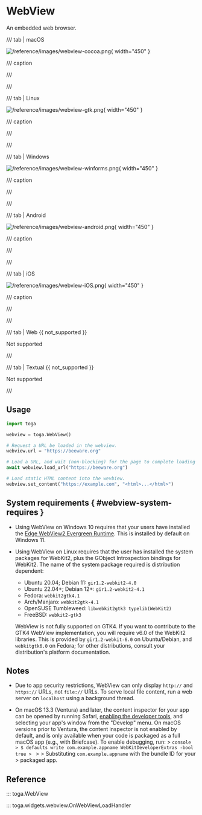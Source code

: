 # WebView

An embedded web browser.

/// tab | macOS

![/reference/images/webview-cocoa.png](/reference/images/webview-cocoa.png){ width="450" }

/// caption

///

<!-- TODO: Update alt text -->

///

/// tab | Linux

![/reference/images/webview-gtk.png](/reference/images/webview-gtk.png){ width="450" }

/// caption

///

<!-- TODO: Update alt text -->

///

/// tab | Windows

![/reference/images/webview-winforms.png](/reference/images/webview-winforms.png){ width="450" }

/// caption

///

<!-- TODO: Update alt text -->

///

/// tab | Android

![/reference/images/webview-android.png](/reference/images/webview-android.png){ width="450" }

/// caption

///

<!-- TODO: Update alt text -->

///

/// tab | iOS

![/reference/images/webview-iOS.png](/reference/images/webview-iOS.png){ width="450" }

/// caption

///

<!-- TODO: Update alt text -->

///

/// tab | Web {{ not_supported }}

Not supported

///

/// tab | Textual {{ not_supported }}

Not supported

///

## Usage

```python
import toga

webview = toga.WebView()

# Request a URL be loaded in the webview.
webview.url = "https://beeware.org"

# Load a URL, and wait (non-blocking) for the page to complete loading
await webview.load_url("https://beeware.org")

# Load static HTML content into the wevbiew.
webview.set_content("https://example.com", "<html>...</html>")
```

## System requirements  { #webview-system-requires }

- Using WebView on Windows 10 requires that your users have installed the [Edge WebView2 Evergreen Runtime](https://developer.microsoft.com/en-us/microsoft-edge/webview2/#download). This is installed by default on Windows 11.

- Using WebView on Linux requires that the user has installed the system packages for WebKit2, plus the GObject Introspection bindings for WebKit2. The name of the system package required is distribution dependent:
    - Ubuntu 20.04; Debian 11: `gir1.2-webkit2-4.0`
    - Ubuntu 22.04+; Debian 12+: `gir1.2-webkit2-4.1`
    - Fedora: `webkit2gtk4.1`
    - Arch/Manjaro: `webkit2gtk-4.1`
    - OpenSUSE Tumbleweed: `libwebkit2gtk3 typelib(WebKit2)`
    - FreeBSD: `webkit2-gtk3`

  WebView is not fully supported on GTK4. If you want to contribute to   the GTK4 WebView implementation, you will require v6.0 of the WebKit2   libraries. This is provided by `gir1.2-webkit-6.0` on Ubuntu/Debian,   and `webkitgtk6.0` on Fedora; for other distributions, consult your   distribution's platform documentation.

## Notes

- Due to app security restrictions, WebView can only display `http://` and `https://` URLs, not `file://` URLs. To serve local file content, run a web server on `localhost` using a background thread.

- On macOS 13.3 (Ventura) and later, the content inspector for your app can be opened by running Safari, [enabling the developer tools](https://support.apple.com/en-au/guide/safari/sfri20948/mac), and selecting your app's window from the "Develop" menu.  On macOS versions prior to Ventura, the content inspector is not enabled by default, and is only available when your code is packaged as a full macOS app (e.g., with Briefcase). To enable debugging, run:  > ```console > $ defaults write com.example.appname WebKitDeveloperExtras -bool true > ``` > > Substituting `com.example.appname` with the bundle ID for your > packaged app.

## Reference

::: toga.WebView

::: toga.widgets.webview.OnWebViewLoadHandler
